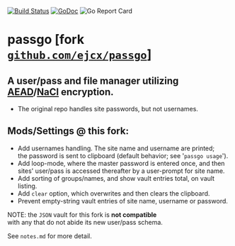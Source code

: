 [![Build Status](https://travis-ci.org/f06ybeast/passgo.svg?branch=userpass)](https://travis-ci.org/f06ybeast/passgo)
[![GoDoc](https://godoc.org/github.com/f06ybeast/passgo?status.svg)](https://godoc.org/github.com/f06ybeast/passgo)
![Go Report Card](https://goreportcard.com/badge/github.com/f06ybeast/passgo)
# passgo [fork [`github.com/ejcx/passgo`](https://github.com/ejcx/passgo)]
## A user/pass and file manager utilizing [AEAD](https://en.wikipedia.org/wiki/Authenticated_encryption#Authenticated_encryption_with_associated_data)/[NaCl](https://godoc.org/golang.org/x/crypto/nacl) encryption.  
- The original repo handles site passwords, but not usernames.
## Mods/Settings @ this fork:  
- Add usernames handling. The site name and username are printed;  
  the password is sent to clipboard (default behavior; see '`passgo usage`').    
- Add loop-mode, where the master password is entered once, and then  
  sites' user/pass is accessed thereafter by a user-prompt for site name.    
- Add sorting of groups/names, and show vault entries total, on vault listing.  
- Add `clear` option, which overwrites and then clears the clipboard.   
- Prevent empty-string vault entries of site name, username or password.

NOTE: the `JSON` vault for this fork is **not compatible**   
with any that do not abide its new user/pass schema.

See `notes.md` for more detail.
